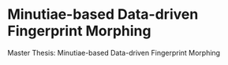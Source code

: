 # Minutiae-based Data-driven Fingerprint Morphing
Master Thesis: Minutiae-based Data-driven Fingerprint Morphing
